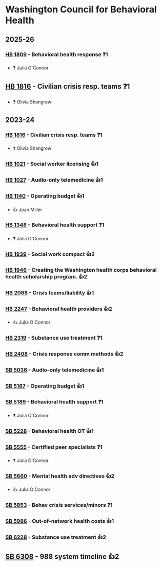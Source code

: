 # Washington Council for Behavioral Health
## 2025-26

### [HB 1809](/bill/2025-26/hb/1809/) - Behavioral health response   ❓1
* ❓ Julia O'Connor

## [HB 1816](/bill/2025-26/hb/1816/) - Civilian crisis resp. teams   ❓1
* ❓ Olivia Shangrow

## 2023-24

### [HB 1816](/bill/2023-24/hb/1816/) - Civilian crisis resp. teams   ❓1
* ❓ Olivia Shangrow

### [HB 1021](/bill/2023-24/hb/1021/) - Social worker licensing 👍1  

### [HB 1027](/bill/2023-24/hb/1027/) - Audio-only telemedicine 👍1  

### [HB 1140](/bill/2023-24/hb/1140/) - Operating budget 👍1  
* 👍 Joan Miller

### [HB 1348](/bill/2023-24/hb/1348/) - Behavioral health support   ❓1
* ❓ Julia O'Connor

### [HB 1939](/bill/2023-24/hb/1939/) - Social work compact 👍2  

### [HB 1946](/bill/2023-24/hb/1946/) - Creating the Washington health corps behavioral health scholarship program. 👍2  

### [HB 2088](/bill/2023-24/hb/2088/) - Crisis teams/liability 👍1  

### [HB 2247](/bill/2023-24/hb/2247/) - Behavioral health providers 👍2  
* 👍 Julia O'Connor

### [HB 2319](/bill/2023-24/hb/2319/) - Substance use treatment   ❓1

### [HB 2408](/bill/2023-24/hb/2408/) - Crisis response comm methods 👍2  

### [SB 5036](/bill/2023-24/sb/5036/) - Audio-only telemedicine 👍1  

### [SB 5187](/bill/2023-24/sb/5187/) - Operating budget 👍1  

### [SB 5189](/bill/2023-24/sb/5189/) - Behavioral health support   ❓1
* ❓ Julia O'Connor

### [SB 5228](/bill/2023-24/sb/5228/) - Behavioral health OT 👍1  

### [SB 5555](/bill/2023-24/sb/5555/) - Certified peer specialists   ❓1
* ❓ Julia O'Connor

### [SB 5660](/bill/2023-24/sb/5660/) - Mental health adv directives 👍2  
* 👍 Julia O'Connor

### [SB 5853](/bill/2023-24/sb/5853/) - Behav crisis services/minors   ❓1

### [SB 5986](/bill/2023-24/sb/5986/) - Out-of-network health costs 👍1  

### [SB 6228](/bill/2023-24/sb/6228/) - Substance use treatment 👍2  

## [SB 6308](/bill/2023-24/sb/6308/) - 988 system timeline 👍2  

